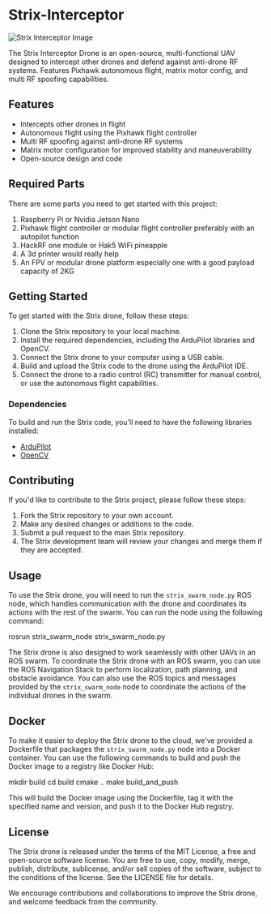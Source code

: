 # Strix-Interceptor

![Strix Interceptor Image](https://i.imgur.com/tlmA0gC.gif)

The Strix Interceptor Drone is an open-source, multi-functional UAV designed to intercept other drones and defend against anti-drone RF systems. Features Pixhawk autonomous flight, matrix motor config, and multi RF spoofing capabilities.

## Features

- Intercepts other drones in flight
- Autonomous flight using the Pixhawk flight controller
- Multi RF spoofing against anti-drone RF systems
- Matrix motor configuration for improved stability and maneuverability
- Open-source design and code

## Required Parts

There are some parts you need to get started with this project:

1. Raspberry Pi or Nvidia Jetson Nano
2. Pixhawk flight controller or modular flight controller preferably with an autopilot function
3. HackRF one module or Hak5 WiFi pineapple
4. A 3d printer would really help
5. An FPV or modular drone platform especially one with a good payload capacity of 2KG

## Getting Started

To get started with the Strix drone, follow these steps:

1. Clone the Strix repository to your local machine.
2. Install the required dependencies, including the ArduPilot libraries and OpenCV.
3. Connect the Strix drone to your computer using a USB cable.
4. Build and upload the Strix code to the drone using the ArduPilot IDE.
5. Connect the drone to a radio control (RC) transmitter for manual control, or use the autonomous flight capabilities.

### Dependencies

To build and run the Strix code, you'll need to have the following libraries installed:

- [ArduPilot](https://github.com/ArduPilot/ardupilot)
- [OpenCV](https://opencv.org/releases/)

## Contributing

If you'd like to contribute to the Strix project, please follow these steps:

1. Fork the Strix repository to your own account.
2. Make any desired changes or additions to the code.
3. Submit a pull request to the main Strix repository.
4. The Strix development team will review your changes and merge them if they are accepted.

## Usage

To use the Strix drone, you will need to run the `strix_swarm_node.py` ROS node, which handles communication with the drone and coordinates its actions with the rest of the swarm. You can run the node using the following command:

rosrun strix_swarm_node strix_swarm_node.py


The Strix drone is also designed to work seamlessly with other UAVs in an ROS swarm. To coordinate the Strix drone with an ROS swarm, you can use the ROS Navigation Stack to perform localization, path planning, and obstacle avoidance. You can also use the ROS topics and messages provided by the `strix_swarm_node` node to coordinate the actions of the individual drones in the swarm.

## Docker

To make it easier to deploy the Strix drone to the cloud, we've provided a Dockerfile that packages the `strix_swarm_node.py` node into a Docker container. You can use the following commands to build and push the Docker image to a registry like Docker Hub:

mkdir build
cd build
cmake ..
make build_and_push

This will build the Docker image using the Dockerfile, tag it with the specified name and version, and push it to the Docker Hub registry.

## License

The Strix drone is released under the terms of the MIT License, a free and open-source software license. You are free to use, copy, modify, merge, publish, distribute, sublicense, and/or sell copies of the software, subject to the conditions of the license. See the LICENSE file for details.

We encourage contributions and collaborations to improve the Strix drone, and welcome feedback from the community.

